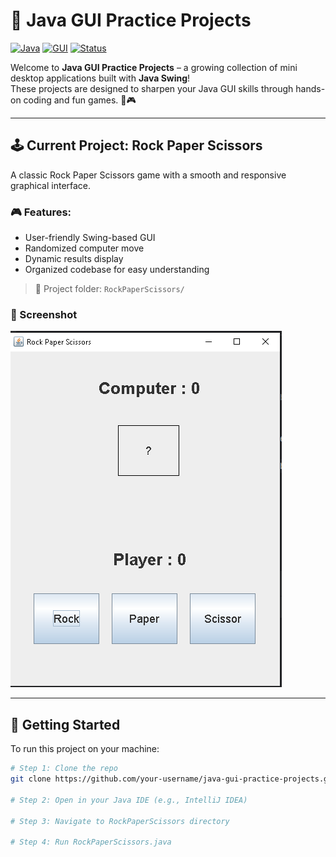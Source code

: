 # 🎯 Java GUI Practice Projects

[![Java](https://img.shields.io/badge/Language-Java-blue.svg)](https://www.java.com/)
[![GUI](https://img.shields.io/badge/GUI-Swing-lightgrey.svg)](https://docs.oracle.com/javase/tutorial/uiswing/)
[![Status](https://img.shields.io/badge/Project-Active-brightgreen.svg)]()

Welcome to **Java GUI Practice Projects** – a growing collection of mini desktop applications built with **Java Swing**!  
These projects are designed to sharpen your Java GUI skills through hands-on coding and fun games. 🚀🎮

---

## 🕹️ Current Project: Rock Paper Scissors

A classic Rock Paper Scissors game with a smooth and responsive graphical interface.

### 🎮 Features:
- User-friendly Swing-based GUI
- Randomized computer move
- Dynamic results display
- Organized codebase for easy understanding

> 📁 Project folder: `RockPaperScissors/`

### 📸 Screenshot

![Rock Paper Scissors Screenshot](RockPaperScissors/Rock%20Papper%20Scissors.PNG)

---

## 🚀 Getting Started

To run this project on your machine:

```bash
# Step 1: Clone the repo
git clone https://github.com/your-username/java-gui-practice-projects.git

# Step 2: Open in your Java IDE (e.g., IntelliJ IDEA)

# Step 3: Navigate to RockPaperScissors directory

# Step 4: Run RockPaperScissors.java
